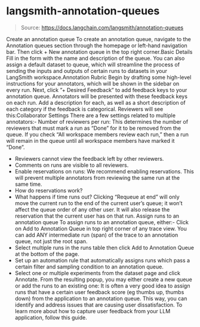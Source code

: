 # langsmith-annotation-queues

> Source: https://docs.langchain.com/langsmith/annotation-queues

Create an annotation queue
To create an annotation queue, navigate to the Annotation queues section through the homepage or left-hand navigation bar. Then click + New annotation queue in the top right corner.Basic Details
Fill in the form with the name and description of the queue. You can also assign a default dataset to queue, which will streamline the process of sending the inputs and outputs of certain runs to datasets in your LangSmith workspace.Annotation Rubric
Begin by drafting some high-level instructions for your annotators, which will be shown in the sidebar on every run. Next, click ”+ Desired Feedback” to add feedback keys to your annotation queue. Annotators will be presented with these feedback keys on each run. Add a description for each, as well as a short description of each category if the feedback is categorical. Reviewers will see this:Collaborator Settings
There are a few settings related to multiple annotators:-
Number of reviewers per run: This determines the number of reviewers that must mark a run as “Done” for it to be removed from the queue. If you check “All workspace members review each run,” then a run will remain in the queue until all workspace members have marked it “Done”.
- Reviewers cannot view the feedback left by other reviewers.
- Comments on runs are visible to all reviewers.
- Enable reservations on runs: We recommend enabling reservations. This will prevent multiple annotators from reviewing the same run at the same time.
- How do reservations work?
- What happens if time runs out?
Clicking “Requeue at end” will only move the current run to the end of the current user’s queue; it won’t affect the queue order of any other user. It will also release the reservation that the current user has on that run.
Assign runs to an annotation queue
To assign runs to an annotation queue, either:- Click on Add to Annotation Queue in top right corner of any trace view. You can add ANY intermediate run (span) of the trace to an annotation queue, not just the root span.
- Select multiple runs in the runs table then click Add to Annotation Queue at the bottom of the page.
- Set up an automation rule that automatically assigns runs which pass a certain filter and sampling condition to an annotation queue.
- Select one or multiple experiments from the dataset page and click Annotate. From the resulting popup, you may either create a new queue or add the runs to an existing one:
It is often a very good idea to assign runs that have a certain user feedback score (eg thumbs up, thumbs down) from the application to an annotation queue. This way, you can identify and address issues that are causing user dissatisfaction. To learn more about how to capture user feedback from your LLM application, follow this guide.